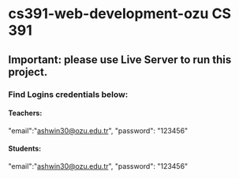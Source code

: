 # cs391-web-development-ozu CS 391

## Important: please use Live Server to run this project.

### Find Logins credentials below:

#### Teachers:

"email":"ashwin30@ozu.edu.tr",
"password": "123456"

#### Students:

"email":"ashwin30@ozu.edu.tr",
"password": "123456"
